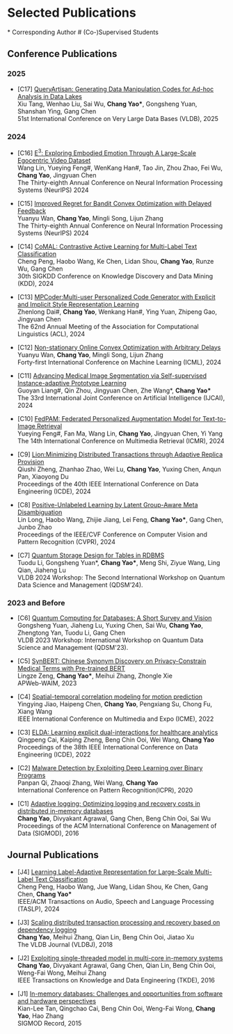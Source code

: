 
# Selected Publications 

\* Corresponding Author  \# (Co-)Supervised Students

## Conference Publications

### 2025

- \[C17\] [QueryArtisan: Generating Data Manipulation Codes for Ad-hoc Analysis in Data Lakes]()
<br />Xiu Tang, Wenhao Liu, Sai Wu, **Chang Yao\***, Gongsheng Yuan, Shanshan Ying, Gang Chen
<br />51st International Conference on Very Large Data Bases (VLDB), 2025

### 2024

 - \[C16\] [E<sup>3</sup>: Exploring Embodied Emotion Through A Large-Scale Egocentric Video Dataset]()
<br />Wang Lin, Yueying Feng\#, WenKang Han\#, Tao Jin, Zhou Zhao, Fei Wu, **Chang Yao**, Jingyuan Chen
<br />The Thirty-eighth Annual Conference on Neural Information Processing Systems (NeurIPS) 2024

- \[C15\] [Improved Regret for Bandit Convex Optimization with Delayed Feedback]()
<br />Yuanyu Wan, **Chang Yao**, Mingli Song, Lijun Zhang
<br />The Thirty-eighth Annual Conference on Neural Information Processing Systems (NeurIPS) 2024

- \[C14\] [CoMAL: Contrastive Active Learning for Multi-Label Text Classification](https://dl.acm.org/doi/abs/10.1145/3637528.3671754)
<br />Cheng Peng, Haobo Wang, Ke Chen, Lidan Shou, **Chang Yao**, Runze Wu, Gang Chen
<br />30th SIGKDD Conference on Knowledge Discovery and Data Mining (KDD), 2024

- \[C13\] [MPCoder:Multi-user Personalized Code Generator with Explicit and Implicit Style Representation Learning](https://aclanthology.org/2024.acl-long.207)
<br />Zhenlong Dai\#, **Chang Yao**, Wenkang Han\#, Ying Yuan, Zhipeng Gao, Jingyuan Chen
<br />The 62nd Annual Meeting of the Association for Computational Linguistics (ACL), 2024

- \[C12\] [Non-stationary Online Convex Optimization with Arbitrary Delays](https://openreview.net/pdf?id=YvPNwLedpQ)
<br />Yuanyu Wan, **Chang Yao**, Mingli Song, Lijun Zhang
<br />Forty-first International Conference on Machine Learning (ICML), 2024

- \[C11\] [Advancing Medical Image Segmentation via Self-supervised Instance-adaptive Prototype Learning](https://www.ijcai.org/proceedings/2024/117)
<br />Guoyan Liang\#, Qin Zhou, Jingyuan Chen, Zhe Wang\*, **Chang Yao\***
<br />The 33rd International Joint Conference on Artificial Intelligence (IJCAI), 2024

- \[C10\] [FedPAM: Federated Personalized Augmentation Model for Text-to-Image Retrieval](https://dl.acm.org/doi/10.1145/3652583.3657627) 
<br />Yueying Feng\#, Fan Ma, Wang Lin, **Chang Yao**, Jingyuan Chen, Yi Yang
<br />The 14th International Conference on Multimedia Retrieval (ICMR), 2024

- \[C9\] [Lion:Minimizing Distributed Transactions through Adaptive Replica Provision](https://arxiv.org/pdf/2403.11221) 
<br />Qiushi Zheng, Zhanhao Zhao, Wei Lu, **Chang Yao**, Yuxing Chen, Anqun Pan, Xiaoyong Du
<br />Proceedings of the 40th IEEE International Conference on Data Engineering (ICDE), 2024

- \[C8\] [Positive-Unlabeled Learning by Latent Group-Aware Meta Disambiguation](https://openaccess.thecvf.com/content/CVPR2024/papers/Long_Positive-Unlabeled_Learning_by_Latent_Group-Aware_Meta_Disambiguation_CVPR_2024_paper.pdf)
<br />Lin Long, Haobo Wang, Zhijie Jiang, Lei Feng, **Chang Yao\***, Gang Chen, Junbo Zhao
<br />Proceedings of the IEEE/CVF Conference on Computer Vision and Pattern Recognition (CVPR), 2024

- \[C7\] [Quantum Storage Design for Tables in RDBMS]()
<br />Tuodu Li, Gongsheng Yuan\*, **Chang Yao\***, Meng Shi, Ziyue Wang, Ling Qian, Jiaheng Lu
<br />VLDB 2024 Workshop: The Second International Workshop on Quantum Data Science and Management (QDSM’24).



### 2023 and Before

- \[C6\] [Quantum Computing for Databases: A Short Survey and Vision](https://ceur-ws.org/Vol-3462/QDSM6.pdf)
<br />Gongsheng Yuan, Jiaheng Lu, Yuxing Chen, Sai Wu, **Chang Yao**, Zhengtong Yan, Tuodu Li, Gang Chen
<br />VLDB 2023 Workshop: International Workshop on Quantum Data Science and Management (QDSM'23).

- \[C5\] [SynBERT: Chinese Synonym Discovery on Privacy-Constrain Medical Terms with Pre-trained BERT](https://link.springer.com/chapter/10.1007/978-3-031-25158-0_25)
<br />Lingze Zeng, **Chang Yao\***, Meihui Zhang, Zhongle Xie
<br />APWeb-WAIM, 2023

- \[C4\] [Spatial-temporal correlation modeling for motion prediction](https://ieeexplore.ieee.org/abstract/document/9859933)
<br />Yingying Jiao, Haipeng Chen, **Chang Yao**, Pengxiang Su, Chong Fu, Xiang Wang
<br />IEEE International Conference on Multimedia and Expo (ICME), 2022

- \[C3\] [ELDA: Learning explicit dual-interactions for healthcare analytics](https://ieeexplore.ieee.org/abstract/document/9835194/)
<br />Qingpeng Cai, Kaiping Zheng, Beng Chin Ooi, Wei Wang, **Chang Yao**
<br />Proceedings of the 38th IEEE International Conference on Data Engineering (ICDE), 2022

- \[C2\] [Malware Detection by Exploiting Deep Learning over Binary Programs](https://ieeexplore.ieee.org/abstract/document/9412227)
<br />Panpan Qi, Zhaoqi Zhang, Wei Wang, **Chang Yao**
<br />International Conference on Pattern Recognition(ICPR), 2020

- \[C1\] [Adaptive logging: Optimizing logging and recovery costs in distributed in-memory databases](https://dl.acm.org/doi/abs/10.1145/2882903.2915208)
<br />**Chang Yao**, Divyakant Agrawal, Gang Chen, Beng Chin Ooi, Sai Wu
<br />Proceedings of the ACM International Conference on Management of Data (SIGMOD), 2016


## Journal Publications

- \[J4\] [Learning Label-Adaptive Representation for Large-Scale Multi-Label Text Classification](https://ieeexplore.ieee.org/abstract/document/10508392/)
<br />Cheng Peng, Haobo Wang, Jue Wang, Lidan Shou, Ke Chen, Gang Chen, **Chang Yao\***
<br />IEEE/ACM Transactions on Audio, Speech and Language Processing (TASLP), 2024

- \[J3\] [Scaling distributed transaction processing and recovery based on dependency logging](https://link.springer.com/article/10.1007/s00778-018-0500-2)
<br /> **Chang Yao**, Meihui Zhang, Qian Lin, Beng Chin Ooi, Jiatao Xu
<br />The VLDB Journal (VLDBJ), 2018 

- \[J2\] [Exploiting single-threaded model in multi-core in-memory systems](https://ieeexplore.ieee.org/stamp/stamp.jsp?arnumber=7486988)
<br /> **Chang Yao**, Divyakant Agrawal, Gang Chen, Qian Lin, Beng Chin Ooi, Weng-Fai Wong, Meihui Zhang
<br />IEEE Transactions on Knowledge and Data Engineering (TKDE), 2016 

- \[J1\] [In-memory databases: Challenges and opportunities from software and hardware perspectives](https://sigmod.org/publications/sigmodRecord/1506/08_vision_Tan.pdf)
<br /> Kian-Lee Tan, Qingchao Cai, Beng Chin Ooi, Weng-Fai Wong, **Chang Yao**, Hao Zhang
<br />SIGMOD Record, 2015
